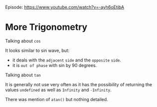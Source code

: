 Episode: https://www.youtube.com/watch?v=-ayh6oEtjbA

# More Trigonometry

Talking about `cos`

It looks similar to sin wave, but:
  - it deals with the `adjacent` `side` and the `opposite` `side`.
  - it is `out of phase` with sin by 90 degrees.

Talking about `tan`

It is generally not use very often as it has the possibility of returning the values `undefined` as well as `Infinity` and `-Infinity`.

There was mention of `atan()` but nothing detailed. 